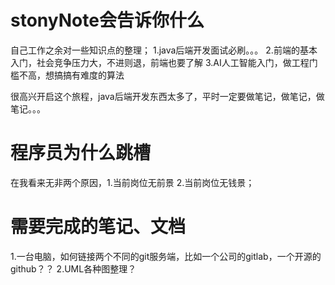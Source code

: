 # stonyNote会告诉你什么
自己工作之余对一些知识点的整理；
1.java后端开发面试必刷。。。
2.前端的基本入门，社会竞争压力大，不进则退，前端也要了解
3.AI人工智能入门，做工程门槛不高，想搞搞有难度的算法

很高兴开启这个旅程，java后端开发东西太多了，平时一定要做笔记，做笔记，做笔记。。。

# 程序员为什么跳槽
  在我看来无非两个原因，1.当前岗位无前景 2.当前岗位无钱景；


# 需要完成的笔记、文档
1.一台电脑，如何链接两个不同的git服务端，比如一个公司的gitlab，一个开源的github？？
2.UML各种图整理？
